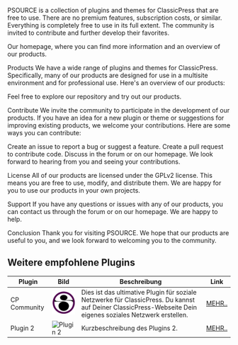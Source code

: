 PSOURCE is a collection of plugins and themes for ClassicPress that are free to use. There are no premium features, subscription costs, or similar. Everything is completely free to use in its full extent. The community is invited to contribute and further develop their favorites.

Our homepage, where you can find more information and an overview of our products.

Products We have a wide range of plugins and themes for ClassicPress. Specifically, many of our products are designed for use in a multisite environment and for professional use. Here's an overview of our products:

Feel free to explore our repository and try out our products.

Contribute We invite the community to participate in the development of our products. If you have an idea for a new plugin or theme or suggestions for improving existing products, we welcome your contributions. Here are some ways you can contribute:

Create an issue to report a bug or suggest a feature. Create a pull request to contribute code. Discuss in the forum or on our homepage. We look forward to hearing from you and seeing your contributions.

License All of our products are licensed under the GPLv2 license. This means you are free to use, modify, and distribute them. We are happy for you to use our products in your own projects.

Support If you have any questions or issues with any of our products, you can contact us through the forum or on our homepage. We are happy to help.

Conclusion Thank you for visiting PSOURCE. We hope that our products are useful to you, and we look forward to welcoming you to the community.

## Weitere empfohlene Plugins

| Plugin | Bild | Beschreibung | Link |
|--------|------|--------------|------|
| CP Community | ![CP Community](psource/cpc_logo.png) | Dies ist das ultimative Plugin für soziale Netzwerke für ClassicPress. Du kannst auf Deiner ClassicPress-Webseite Dein eigenes soziales Netzwerk erstellen. | [MEHR..](https://cp-psource.github.io/cp-community/) |
| Plugin 2 | ![Plugin 2](link-zum-bild.jpg) | Kurzbeschreibung des Plugins 2. | [MEHR..](https://example.com/plugin-2) |
